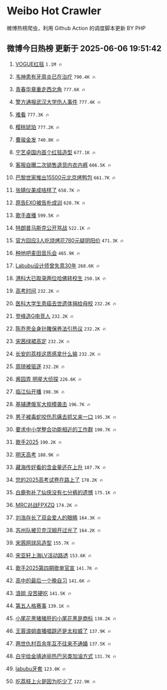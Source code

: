 # Weibo Hot Crawler 



微博热榜爬虫，利用 Github Action 的调度脚本更新 BY PHP 


## 微博今日热榜 更新于 2025-06-06 19:51:42 
1. [VOGUE红毯](https://s.weibo.com/weibo?q=VOGUE%E7%BA%A2%E6%AF%AF&t=31&band_rank=1&Refer=top) `1.1M 🔥` 

1. [韦神患有牙周炎已在治疗](https://s.weibo.com/weibo?q=%23%E9%9F%A6%E7%A5%9E%E6%82%A3%E6%9C%89%E7%89%99%E5%91%A8%E7%82%8E%E5%B7%B2%E5%9C%A8%E6%B2%BB%E7%96%97%23&t=31&band_rank=2&Refer=top) `790.4K 🔥` 

1. [青春华章重走西北角](https://s.weibo.com/weibo?q=%23%E9%9D%92%E6%98%A5%E5%8D%8E%E7%AB%A0%E9%87%8D%E8%B5%B0%E8%A5%BF%E5%8C%97%E8%A7%92%23&t=31&band_rank=3&Refer=top) `777.6K 🔥` 

1. [警方通报武汉大学伤人事件](https://s.weibo.com/weibo?q=%23%E8%AD%A6%E6%96%B9%E9%80%9A%E6%8A%A5%E6%AD%A6%E6%B1%89%E5%A4%A7%E5%AD%A6%E4%BC%A4%E4%BA%BA%E4%BA%8B%E4%BB%B6%23&t=31&band_rank=4&Refer=top) `777.4K 🔥` 

1. [难看](https://s.weibo.com/weibo?q=%E9%9A%BE%E7%9C%8B&t=31&band_rank=5&Refer=top) `777.3K 🔥` 

1. [樱桃琥珀](https://s.weibo.com/weibo?q=%E6%A8%B1%E6%A1%83%E7%90%A5%E7%8F%80&t=31&band_rank=6&Refer=top) `777.2K 🔥` 

1. [曹骏金发](https://s.weibo.com/weibo?q=%23%E6%9B%B9%E9%AA%8F%E9%87%91%E5%8F%91%23&t=31&band_rank=7&Refer=top) `740.8K 🔥` 

1. [宁艺卓国内首个红毯造型](https://s.weibo.com/weibo?q=%23%E5%AE%81%E8%89%BA%E5%8D%93%E5%9B%BD%E5%86%85%E9%A6%96%E4%B8%AA%E7%BA%A2%E6%AF%AF%E9%80%A0%E5%9E%8B%23&t=31&band_rank=8&Refer=top) `677.1K 🔥` 

1. [客服自曝二次销售退货内衣内裤](https://s.weibo.com/weibo?q=%23%E5%AE%A2%E6%9C%8D%E8%87%AA%E6%9B%9D%E4%BA%8C%E6%AC%A1%E9%94%80%E5%94%AE%E9%80%80%E8%B4%A7%E5%86%85%E8%A1%A3%E5%86%85%E8%A3%A4%23&t=31&band_rank=9&Refer=top) `666.5K 🔥` 

1. [巴黎世家推出15500元北京烤鸭包](https://s.weibo.com/weibo?q=%23%E5%B7%B4%E9%BB%8E%E4%B8%96%E5%AE%B6%E6%8E%A8%E5%87%BA15500%E5%85%83%E5%8C%97%E4%BA%AC%E7%83%A4%E9%B8%AD%E5%8C%85%23&t=31&band_rank=10&Refer=top) `661.7K 🔥` 

1. [张婧仪美成啥样了](https://s.weibo.com/weibo?q=%23%E5%BC%A0%E5%A9%A7%E4%BB%AA%E7%BE%8E%E6%88%90%E5%95%A5%E6%A0%B7%E4%BA%86%23&t=31&band_rank=11&Refer=top) `658.7K 🔥` 

1. [原告EXO被告朴成训](https://s.weibo.com/weibo?q=%E5%8E%9F%E5%91%8AEXO%E8%A2%AB%E5%91%8A%E6%9C%B4%E6%88%90%E8%AE%AD&t=31&band_rank=12&Refer=top) `628.7K 🔥` 

1. [歌手直播](https://s.weibo.com/weibo?q=%E6%AD%8C%E6%89%8B%E7%9B%B4%E6%92%AD&t=31&band_rank=13&Refer=top) `599.5K 🔥` 

1. [特朗普马斯克公开骂战](https://s.weibo.com/weibo?q=%23%E7%89%B9%E6%9C%97%E6%99%AE%E9%A9%AC%E6%96%AF%E5%85%8B%E5%85%AC%E5%BC%80%E9%AA%82%E6%88%98%23&t=31&band_rank=14&Refer=top) `522.1K 🔥` 

1. [官方回应3人吃烧烤花780元疑阴阳价](https://s.weibo.com/weibo?q=%23%E5%AE%98%E6%96%B9%E5%9B%9E%E5%BA%943%E4%BA%BA%E5%90%83%E7%83%A7%E7%83%A4%E8%8A%B1780%E5%85%83%E7%96%91%E9%98%B4%E9%98%B3%E4%BB%B7%23&t=31&band_rank=15&Refer=top) `471.3K 🔥` 

1. [种地吧麦田音乐会](https://s.weibo.com/weibo?q=%E7%A7%8D%E5%9C%B0%E5%90%A7%E9%BA%A6%E7%94%B0%E9%9F%B3%E4%B9%90%E4%BC%9A&t=31&band_rank=16&Refer=top) `465.9K 🔥` 

1. [Labubu设计师曾失意30年](https://s.weibo.com/weibo?q=%23Labubu%E8%AE%BE%E8%AE%A1%E5%B8%88%E6%9B%BE%E5%A4%B1%E6%84%8F30%E5%B9%B4%23&t=31&band_rank=17&Refer=top) `268.6K 🔥` 

1. [港科大已取录两位哈佛转校生](https://s.weibo.com/weibo?q=%23%E6%B8%AF%E7%A7%91%E5%A4%A7%E5%B7%B2%E5%8F%96%E5%BD%95%E4%B8%A4%E4%BD%8D%E5%93%88%E4%BD%9B%E8%BD%AC%E6%A0%A1%E7%94%9F%23&t=31&band_rank=18&Refer=top) `250.1K 🔥` 

1. [高考时间](https://s.weibo.com/weibo?q=%E9%AB%98%E8%80%83%E6%97%B6%E9%97%B4&t=31&band_rank=19&Refer=top) `232.2K 🔥` 

1. [医科大学生患癌去世遗体捐给母校](https://s.weibo.com/weibo?q=%23%E5%8C%BB%E7%A7%91%E5%A4%A7%E5%AD%A6%E7%94%9F%E6%82%A3%E7%99%8C%E5%8E%BB%E4%B8%96%E9%81%97%E4%BD%93%E6%8D%90%E7%BB%99%E6%AF%8D%E6%A0%A1%23&t=31&band_rank=20&Refer=top) `232.2K 🔥` 

1. [登峰造G电竞人](https://s.weibo.com/weibo?q=%23%E7%99%BB%E5%B3%B0%E9%80%A0G%E7%94%B5%E7%AB%9E%E4%BA%BA%23&t=31&band_rank=21&Refer=top) `232.2K 🔥` 

1. [陈乔恩全身针雕保养法引热议](https://s.weibo.com/weibo?q=%23%E9%99%88%E4%B9%94%E6%81%A9%E5%85%A8%E8%BA%AB%E9%92%88%E9%9B%95%E4%BF%9D%E5%85%BB%E6%B3%95%E5%BC%95%E7%83%AD%E8%AE%AE%23&t=31&band_rank=22&Refer=top) `232.2K 🔥` 

1. [宋茜绿裙高定](https://s.weibo.com/weibo?q=%23%E5%AE%8B%E8%8C%9C%E7%BB%BF%E8%A3%99%E9%AB%98%E5%AE%9A%23&t=31&band_rank=23&Refer=top) `232.2K 🔥` 

1. [长安的荔枝这质感拿什么输](https://s.weibo.com/weibo?q=%E9%95%BF%E5%AE%89%E7%9A%84%E8%8D%94%E6%9E%9D%E8%BF%99%E8%B4%A8%E6%84%9F%E6%8B%BF%E4%BB%80%E4%B9%88%E8%BE%93&t=31&band_rank=24&Refer=top) `232.2K 🔥` 

1. [周琦被驱逐](https://s.weibo.com/weibo?q=%23%E5%91%A8%E7%90%A6%E8%A2%AB%E9%A9%B1%E9%80%90%23&t=31&band_rank=25&Refer=top) `232.2K 🔥` 

1. [酱园弄 明星大侦探](https://s.weibo.com/weibo?q=%E9%85%B1%E5%9B%AD%E5%BC%84%20%E6%98%8E%E6%98%9F%E5%A4%A7%E4%BE%A6%E6%8E%A2&t=31&band_rank=26&Refer=top) `226.6K 🔥` 

1. [临江仙开播](https://s.weibo.com/weibo?q=%E4%B8%B4%E6%B1%9F%E4%BB%99%E5%BC%80%E6%92%AD&t=31&band_rank=27&Refer=top) `198.3K 🔥` 

1. [基辅遭俄军大规模袭击](https://s.weibo.com/weibo?q=%23%E5%9F%BA%E8%BE%85%E9%81%AD%E4%BF%84%E5%86%9B%E5%A4%A7%E8%A7%84%E6%A8%A1%E8%A2%AD%E5%87%BB%23&t=31&band_rank=28&Refer=top) `196.7K 🔥` 

1. [男子被毒蛇咬伤忍痛去抓又来一口](https://s.weibo.com/weibo?q=%23%E7%94%B7%E5%AD%90%E8%A2%AB%E6%AF%92%E8%9B%87%E5%92%AC%E4%BC%A4%E5%BF%8D%E7%97%9B%E5%8E%BB%E6%8A%93%E5%8F%88%E6%9D%A5%E4%B8%80%E5%8F%A3%23&t=31&band_rank=29&Refer=top) `195.3K 🔥` 

1. [要求中小学整合功能相近的工作群](https://s.weibo.com/weibo?q=%23%E8%A6%81%E6%B1%82%E4%B8%AD%E5%B0%8F%E5%AD%A6%E6%95%B4%E5%90%88%E5%8A%9F%E8%83%BD%E7%9B%B8%E8%BF%91%E7%9A%84%E5%B7%A5%E4%BD%9C%E7%BE%A4%23&t=31&band_rank=30&Refer=top) `190.7K 🔥` 

1. [歌手2025](https://s.weibo.com/weibo?q=%E6%AD%8C%E6%89%8B2025&t=31&band_rank=31&Refer=top) `190.2K 🔥` 

1. [明天高考](https://s.weibo.com/weibo?q=%23%E6%98%8E%E5%A4%A9%E9%AB%98%E8%80%83%23&t=31&band_rank=32&Refer=top) `188.9K 🔥` 

1. [藏海传好看的含金量还在上升](https://s.weibo.com/weibo?q=%E8%97%8F%E6%B5%B7%E4%BC%A0%E5%A5%BD%E7%9C%8B%E7%9A%84%E5%90%AB%E9%87%91%E9%87%8F%E8%BF%98%E5%9C%A8%E4%B8%8A%E5%8D%87&t=31&band_rank=33&Refer=top) `187.7K 🔥` 

1. [您的2025高考试卷在路上了](https://s.weibo.com/weibo?q=%E6%82%A8%E7%9A%842025%E9%AB%98%E8%80%83%E8%AF%95%E5%8D%B7%E5%9C%A8%E8%B7%AF%E4%B8%8A%E4%BA%86&t=31&band_rank=34&Refer=top) `178.2K 🔥` 

1. [白鹿弥补了仙侠没有七分裤的遗憾](https://s.weibo.com/weibo?q=%E7%99%BD%E9%B9%BF%E5%BC%A5%E8%A1%A5%E4%BA%86%E4%BB%99%E4%BE%A0%E6%B2%A1%E6%9C%89%E4%B8%83%E5%88%86%E8%A3%A4%E7%9A%84%E9%81%97%E6%86%BE&t=31&band_rank=35&Refer=top) `175.1K 🔥` 

1. [MRC对战FPXZQ](https://s.weibo.com/weibo?q=MRC%E5%AF%B9%E6%88%98FPXZQ&t=31&band_rank=36&Refer=top) `174.2K 🔥` 

1. [刘浩存长了双会爱人的眼睛](https://s.weibo.com/weibo?q=%E5%88%98%E6%B5%A9%E5%AD%98%E9%95%BF%E4%BA%86%E5%8F%8C%E4%BC%9A%E7%88%B1%E4%BA%BA%E7%9A%84%E7%9C%BC%E7%9D%9B&t=31&band_rank=37&Refer=top) `164.3K 🔥` 

1. [苏州队被贝克汉姆开过光了](https://s.weibo.com/weibo?q=%23%E8%8B%8F%E5%B7%9E%E9%98%9F%E8%A2%AB%E8%B4%9D%E5%85%8B%E6%B1%89%E5%A7%86%E5%BC%80%E8%BF%87%E5%85%89%E4%BA%86%23&t=31&band_rank=38&Refer=top) `164.2K 🔥` 

1. [宋茜网球风造型](https://s.weibo.com/weibo?q=%E5%AE%8B%E8%8C%9C%E7%BD%91%E7%90%83%E9%A3%8E%E9%80%A0%E5%9E%8B&t=31&band_rank=39&Refer=top) `155.7K 🔥` 

1. [宋亚轩上海LV活动路透](https://s.weibo.com/weibo?q=%23%E5%AE%8B%E4%BA%9A%E8%BD%A9%E4%B8%8A%E6%B5%B7LV%E6%B4%BB%E5%8A%A8%E8%B7%AF%E9%80%8F%23&t=31&band_rank=40&Refer=top) `153.6K 🔥` 

1. [歌手2025第四期歌单官宣](https://s.weibo.com/weibo?q=%23%E6%AD%8C%E6%89%8B2025%E7%AC%AC%E5%9B%9B%E6%9C%9F%E6%AD%8C%E5%8D%95%E5%AE%98%E5%AE%A3%23&t=31&band_rank=41&Refer=top) `141.7K 🔥` 

1. [高中的最后一个晚自习](https://s.weibo.com/weibo?q=%E9%AB%98%E4%B8%AD%E7%9A%84%E6%9C%80%E5%90%8E%E4%B8%80%E4%B8%AA%E6%99%9A%E8%87%AA%E4%B9%A0&t=31&band_rank=42&Refer=top) `141.6K 🔥` 

1. [浪姐 没苦硬吃](https://s.weibo.com/weibo?q=%E6%B5%AA%E5%A7%90%20%E6%B2%A1%E8%8B%A6%E7%A1%AC%E5%90%83&t=31&band_rank=43&Refer=top) `141.5K 🔥` 

1. [第五人格赛事](https://s.weibo.com/weibo?q=%E7%AC%AC%E4%BA%94%E4%BA%BA%E6%A0%BC%E8%B5%9B%E4%BA%8B&t=31&band_rank=44&Refer=top) `139.1K 🔥` 

1. [小尾花黑猪猪肝的小尾花黑是商标](https://s.weibo.com/weibo?q=%23%E5%B0%8F%E5%B0%BE%E8%8A%B1%E9%BB%91%E7%8C%AA%E7%8C%AA%E8%82%9D%E7%9A%84%E5%B0%8F%E5%B0%BE%E8%8A%B1%E9%BB%91%E6%98%AF%E5%95%86%E6%A0%87%23&t=31&band_rank=45&Refer=top) `138.2K 🔥` 

1. [王蓉浪姐直播唱跳还是太权威了](https://s.weibo.com/weibo?q=%E7%8E%8B%E8%93%89%E6%B5%AA%E5%A7%90%E7%9B%B4%E6%92%AD%E5%94%B1%E8%B7%B3%E8%BF%98%E6%98%AF%E5%A4%AA%E6%9D%83%E5%A8%81%E4%BA%86&t=31&band_rank=46&Refer=top) `137.9K 🔥` 

1. [两世仇村百余年互不往来不通婚](https://s.weibo.com/weibo?q=%23%E4%B8%A4%E4%B8%96%E4%BB%87%E6%9D%91%E7%99%BE%E4%BD%99%E5%B9%B4%E4%BA%92%E4%B8%8D%E5%BE%80%E6%9D%A5%E4%B8%8D%E9%80%9A%E5%A9%9A%23&t=31&band_rank=47&Refer=top) `137.5K 🔥` 

1. [白宇给金靖迪丽热巴另类加油方式](https://s.weibo.com/weibo?q=%E7%99%BD%E5%AE%87%E7%BB%99%E9%87%91%E9%9D%96%E8%BF%AA%E4%B8%BD%E7%83%AD%E5%B7%B4%E5%8F%A6%E7%B1%BB%E5%8A%A0%E6%B2%B9%E6%96%B9%E5%BC%8F&t=31&band_rank=48&Refer=top) `131.7K 🔥` 

1. [labubu牙套](https://s.weibo.com/weibo?q=labubu%E7%89%99%E5%A5%97&t=31&band_rank=49&Refer=top) `123.0K 🔥` 

1. [吃荔枝上火是因为吃少了](https://s.weibo.com/weibo?q=%E5%90%83%E8%8D%94%E6%9E%9D%E4%B8%8A%E7%81%AB%E6%98%AF%E5%9B%A0%E4%B8%BA%E5%90%83%E5%B0%91%E4%BA%86&t=31&band_rank=50&Refer=top) `122.9K 🔥` 

